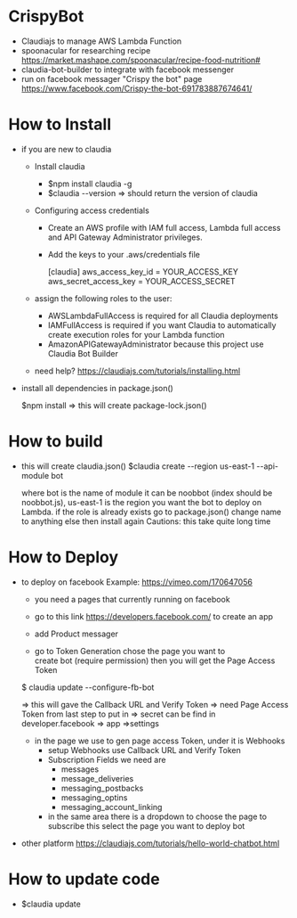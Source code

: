 # CrispyBot

* Claudiajs to manage AWS Lambda Function
* spoonacular for researching recipe https://market.mashape.com/spoonacular/recipe-food-nutrition#
* claudia-bot-builder to integrate with facebook messenger
* run on facebook messager "Crispy the bot" page
https://www.facebook.com/Crispy-the-bot-691783887674641/

# How to Install
* if you are new to claudia
  * Install claudia
    * $npm install claudia -g
    * $claudia --version      => should return the version of claudia
  * Configuring access credentials
    * Create an AWS profile with IAM full access, Lambda full access and API Gateway Administrator privileges.
    * Add the keys to your .aws/credentials file

      [claudia]
      aws_access_key_id = YOUR_ACCESS_KEY
      aws_secret_access_key = YOUR_ACCESS_SECRET

  * assign the following roles to the user:
    * AWSLambdaFullAccess is required for all Claudia deployments
    * IAMFullAccess is required if you want Claudia to automatically create
      execution roles for your Lambda function
    * AmazonAPIGatewayAdministrator  because this project use Claudia Bot Builder
  * need help? https://claudiajs.com/tutorials/installing.html
* install all dependencies in package.json()

  $npm install => this will create package-lock.json()

# How to build
* this will create claudia.json()
  $claudia create --region us-east-1 --api-module bot

  where bot is the name of module it can be noobbot (index should be noobbot.js),
        us-east-1 is the region you want the bot to deploy on Lambda.
  if the role is already exists go to package.json() change name to anything else then install again
  Cautions: this take quite long time


# How to Deploy
* to deploy on facebook Example: https://vimeo.com/170647056

  * you need a pages that currently running on facebook
  * go to this link https://developers.facebook.com/ to create an app

  * add Product messager
  * go to Token Generation chose the page you want to    
    create bot (require permission) then you will get the Page Access Token

  $ claudia update --configure-fb-bot

  => this will gave the Callback URL and Verify Token
  => need Page Access Token from last step to put in
  => secret can be find in developer.facebook
      => app =>settings

  * in the page we use to gen page access Token, under it is Webhooks
    * setup Webhooks use Callback URL and Verify Token
    * Subscription Fields we need are
      * messages
      * message_deliveries
      * messaging_postbacks
      * messaging_optins
      * messaging_account_linking
    * in the same area there is a dropdown to choose the page to subscribe this select the page you want to deploy bot

* other platform
  https://claudiajs.com/tutorials/hello-world-chatbot.html

# How to update code

* $claudia update
